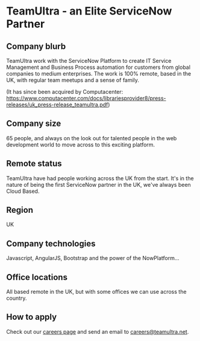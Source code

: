 # TeamUltra - an Elite ServiceNow Partner

## Company blurb

TeamUltra work with the ServiceNow Platform to create IT Service Management and Business Process automation for customers from global companies to medium enterprises. The work is 100% remote, based in the UK, with regular team meetups and a sense of family.

(It has since been acquired by Computacenter: https://www.computacenter.com/docs/librariesprovider8/press-releases/uk_press-release_teamultra.pdf)

## Company size

65 people, and always on the look out for talented people in the web development world to move across to this exciting platform.

## Remote status

TeamUltra have had people working across the UK from the start. It's in the nature of being the first ServiceNow partner in the UK, we've always been Cloud Based.

## Region

UK

## Company technologies

Javascript, AngularJS, Bootstrap and the power of the NowPlatform...

## Office locations

All based remote in the UK, but with some offices we can use across the country.

## How to apply

Check out our [careers page](https://www.computacenter.com/en-gb/careers) and send an email to careers@teamultra.net.
